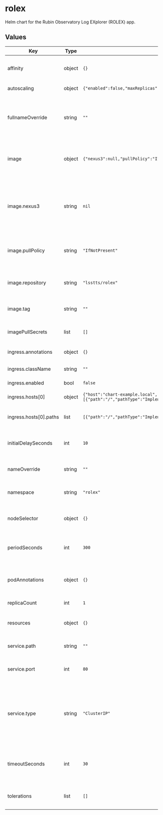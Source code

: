 # rolex

Helm chart for the Rubin Observatory Log EXplorer (ROLEX) app.

## Values

| Key | Type | Default | Description |
|-----|------|---------|-------------|
| affinity | object | `{}` | Configuration for deployment affinity |
| autoscaling | object | `{"enabled":false,"maxReplicas":100,"minReplicas":1,"targetCPUUtilizationPercentage":80}` | Auto scaling configuration. |
| fullnameOverride | string | `""` | Specify the deployed application name specifically. Overrides all other names. |
| image | object | `{"nexus3":null,"pullPolicy":"IfNotPresent","repository":"lsstts/rolex","tag":""}` | This section holds the configuration of the container image. |
| image.nexus3 | string | `nil` | The tag name for the Nexus3 Docker repository secrets if private images need to be pulled |
| image.pullPolicy | string | `"IfNotPresent"` | The policy to apply when pulling an image for deployment |
| image.repository | string | `"lsstts/rolex"` | The Docker registry name of the container image |
| image.tag | string | `""` | The tag of the container image |
| imagePullSecrets | list | `[]` | The list of pull secrets needed for the images. |
| ingress.annotations | object | `{}` | Annotations for the ingress |
| ingress.className | string | `""` | Assign the Ingress class name |
| ingress.enabled | bool | `false` | Enable ingress |
| ingress.hosts[0] | object | `{"host":"chart-example.local","paths":[{"path":"/","pathType":"ImplementationSpecific"}]}` | Hostname for the ingress service |
| ingress.hosts[0].paths | list | `[{"path":"/","pathType":"ImplementationSpecific"}]` | Paths for the ingress service |
| initialDelaySeconds | int | `10` | Initial delay in verifying service liveness status |
| nameOverride | string | `""` | Adds an extra string to the release name. |
| namespace | string | `"rolex"` | This is the namespace in which rolex will be placed |
| nodeSelector | object | `{}` | Configurations for the deployment node selector |
| periodSeconds | int | `300` | How frequent to verify service liveness status |
| podAnnotations | object | `{}` | This allows the specification of pod annotations. |
| replicaCount | int | `1` | Number of replicas. |
| resources | object | `{}` | Reserved resources for the deployment. |
| service.path | string | `""` | The internal path to the service. |
| service.port | int | `80` | The internal port number to use for the Service. |
| service.type | string | `"ClusterIP"` | The Service type for the application. This is either ClusterIP (internal access) or LoadBalancer (external access) |
| timeoutSeconds | int | `30` | Response timeout when verifying service liveness status |
| tolerations | list | `[]` | Configuration for deployment toleration |
